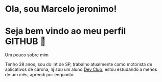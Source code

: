 # Ola, sou Marcelo jeronimo!
# Seja bem vindo ao meu perfil GITHUB 👋
<p> Um pouco sobre mim</p>
 Tenho 38 anos, sou do int de SP, trabalho atualmente como motorista de aplicativos de carona, hj sou um aluno <a href="https://rodolfomori.com.br/devclub"> Dev Club</a>, estou estudando a menos de um mês, aprendi por enquanto <a href="https://img.shields.io/badge/HTML5-E34F26?style=for-the-badge&logo=html5&logoColor=white"> </a>




